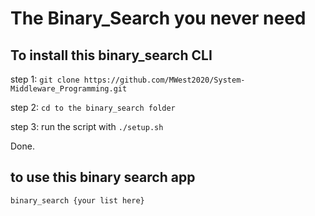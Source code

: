 # The Binary_Search you never need

## To install this binary_search CLI

step 1:
`git clone https://github.com/MWest2020/System-Middleware_Programming.git`

step 2:
`cd to the binary_search folder`

step 3:
run the script with `./setup.sh`

Done.

## to use this binary search app

`binary_search {your list here}`
